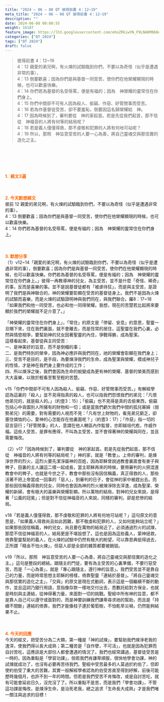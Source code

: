 ```yaml
---
title: "2024 – 06 – 08 QT 彼得前書 4：12~19"
meta_title: "2024 – 06 – 08 QT 彼得前書 4：12~19"
description: ""
date: 2024-06-08 00:00:55
weight: 16187
feature_image: https://lh3.googleusercontent.com/ehoZRkiwYN_F9LNA8M068AYxt73EavCZno-PD1cJRuf5BbSkQVUWr3gNEbt5kSs28Pb_Elg17kSrtf9ybWvojWoMV6I4tPM3vGRGDq6GkKkPdL2Gut4QAIw4-uykKUAtNiKgQKntvsU=w800
categories: ["QT 2024"]
tags: ["QT 2024"]
draft: false
---
```


<blockquote>彼得前書 4：12~19<br />
4：12 親愛的弟兄啊，有火煉的試驗臨到你們，不要以為奇怪（似乎是遭遇非常的事），<br />
4：13 倒要歡喜；因為你們是與基督一同受苦，使你們在他榮耀顯現的時候，也可以歡喜快樂。<br />
4：14 你們若為基督的名受辱罵，便是有福的；因為　神榮耀的靈常住在你們身上。<br />
4：15 你們中間卻不可有人因為殺人、偷竊、作惡、好管閒事而受苦。<br />
4：16 若為作基督徒受苦，卻不要羞恥，倒要因這名歸榮耀給　神。<br />
4：17 因為時候到了，審判要從　神的家起首。若是先從我們起首，那不信從　神福音的人將有何等的結局呢？<br />
4：18 若是義人僅僅得救，那不虔敬和犯罪的人將有何地可站呢？<br />
4：19 所以，那照　神旨意受苦的人要一心為善，將自己靈魂交與那信實的造化之主。</blockquote><br />
&nbsp;<br />
<br />
&nbsp;<br />
<br />
<span style="color: #ff6600;"><strong>1.  經文3遍</strong></span><br />
<br />
&nbsp;<br />
<br />
<span style="color: #ff6600;"><strong>2. 今天默想經文<br />
</strong></span>彼前 12 親愛的弟兄啊，有火煉的試驗臨到你們，不要以為奇怪（似乎是遭遇非常的事），<br />
4：13 倒要歡喜；因為你們是與基督一同受苦，使你們在他榮耀顯現的時候，也可以歡喜快樂。<br />
4：14 你們若為基督的名受辱罵，便是有福的；因為　神榮耀的靈常住在你們身上。<br />
<br />
&nbsp;<br />
<br />
<strong><span style="color: #ff6600;">3. 默想分享<br />
</span></strong>（1）v12~14「親愛的弟兄啊，有火煉的試驗臨到你們，不要以為奇怪（似乎是遭遇非常的事），倒要歡喜；因為你們是與基督一同受苦，使你們在他榮耀顯現的時候，也可以歡喜快樂。你們若為基督的名受辱罵，便是有福的；因為　神榮耀的靈常住在你們身上。」彼得一再教導神的兒女，為主受苦，並不是什麼「奇怪、稀奇」的事，反而是喜樂的事。並不是說基督徒都有「被虐待狂」，而是與主受苦，是證明了我們是與神聯合的，神的榮耀要彰顯在受苦的基督徒身上。我們不是因為火煉的試驗而喜樂，而是火煉的試驗證明神與我們同在，與我們聯合。羅8：17~18「如果我們和他一同受苦，也必和他一同得榮耀。我想，現在的苦楚若比起將來要顯於我們的榮耀就不足介意了。」<br />
<br />
「神榮耀的靈常住在你們身上」，「常住」的原文是「停留、安息」的意思，聖靈一旦賜下來，住在我們裏面，就不會離去，而是恆常的居住，這聖靈在我們心裏，必然與情慾相爭，要幫助神的兒女因著聖靈的內住，爭戰得勝，成為聖潔。<br />
這樣看起來，基督徒與主同受苦：<br />
一、是神美好的旨意，而不是倒楣的事；<br />
二、是我們特別的榮幸，因為神必應許與我們同在，祂的榮耀會彰顯在我們身上；<br />
三、受苦不是目的，是手段，為要煉淨我們的生命，成為聖潔與榮耀，模成神兒子的性情，才是神在我們身上要作成的工作；<br />
四、所以煉淨之後，我們會因為生命的蛻變成為更有神的榮耀、基督的榮美而感到大大喜樂，以致於輕看至暫至輕的苦楚。<br />
<br />
v15「你們中間卻不可有人因為殺人、偷竊、作惡、好管閒事而受苦。」有解經學認為這裏的「殺人」並不見得指真的殺人，也可以指我們怨恨我們的弟兄：「凡恨他弟兄的，就是殺人的。」（約壹3：15）；「偷竊」也不見得是真的去偷東西，偷竊包括心中貪圖別人所擁有的財物和一切；或是當我們虧欠我們中間的孤兒寡婦（弱勢弟兄）的需要，對有需要的人視而不見：「凡有世上財物的，看見弟兄窮乏，卻塞住憐恤的心，愛神的心怎能存在他裏面呢？」（約壹3：17）；「作惡」指一切的惡言惡行；「好管閒事」的人，意謂在他人轄區內作監督，亦即越俎代庖，作威作福。這些人受苦，是罪有應得，不叫為主受苦，並不會得著神的榮耀與同在，並且需要悔改。<br />
<br />
（2）v17「因為時候到了，審判要從　神的家起首。若是先從我們起首，那不信從　神福音的人將有何等的結局呢？」神的家，就是「教會」。上帝的審判，是煉淨世界的烈火，這烈火要先潔淨屬神的百姓，因為耶穌曾說過教會裏面會有麥子與稗子，田裏的主人讓這二樣一起成長，當主耶穌再來的時候，要用審判的火把混進教會中的稗子，也就是今世之子，教會中那些沒有因信稱義，真正得救的人，那些活著不把上帝當成一回事的「惡人」，到審判的日子，會從神的家中被趕出去。而那些因信稱義得救的兒女，同時也會因為神的烈火被煉淨除去滓渣，成為聖潔、榮耀的新婦，會有極大的喜樂與榮耀彰顯。所以萬物的結局，對神的兒女來說，是得著「公義的冠冕」；但是對不信從神福音的人來說，同樣的審判，卻是悲慘的結局。<br />
<br />
v18「若是義人僅僅得救，那不虔敬和犯罪的人將有何地可站呢？」這句原文的意思是，「如果義人得救尚且如此困難，那不敬虔和犯罪的人，又如何能夠站立呢？」如果那些因信稱義，神的兒女，尚且要在萬物的結局近了，必須通過烈火的試煉，那麼不信從神福音的人，結局更是不堪設想了。這也是因為這些義人，蒙神拯救，倚靠聖靈幫助的義人，在火煉的試驗中仍然有極大的盼望，可以靠恩典挺得過去，正所謂「精金不怕火煉」，但惡人卻是全部的雜質都要被銷毀。<br />
<br />
v19「所以，那照　神旨意受苦的人要一心為善，將自己靈魂交與那信實的造化之主。」這句是整段的總結。跟隨主的門徒，要有為主受苦的心裏準備，不要行惡受苦，而是「一心為善」，就是「專心跟隨主，遵行神的旨意」。我們受苦並不是靠自己的力量，而是時常思想主耶穌的榜樣，倚靠聖靈「連結於基督」。「將自己靈魂交與那信實的造化之主」，「交與」的原文是現在式動詞，表示這是一個繼續不斷的動作，並且這詞乃銀行用語，意指像存款一樣地交付出去，悉數託給對方保全，也就是時刻與主連結，從神得著力量，來面對一切的挑戰。聖經中所有神的旨意，都不是靠人自己可以遵守或面對的，而是神要訓練我們謙卑尋求祂的幫助，而且是「持續不間斷」連結的倚靠，我們才能像枝子連於葡萄樹，不怕乾旱災禍，仍然能夠結果不止。<br />
<br />
&nbsp;<br />
<br />
<strong style="font-size: inherit;"><span style="color: #ff6600;">4. 今天的回應<br />
</span></strong>今天的經文，把受苦分為二大類，第一種是「神的試煉」，要幫助我們煉淨老我的渣滓，使我們得以長大成熟；第二種苦是「自作孽，不可活」，也就是因為犯罪而自討苦吃，這應該是大部份人都會遭遇的情況了。我們也經常講過，基督徒受苦是一時的，因為重點是「學習功課」，倘若我們肯謙卑順服，很快地學會功課，神的試煉就成功了，也沒有必要再苦待我們。聖經中受苦最多的人莫過於約伯了，但即使約伯受了重大的苦難，其實一般解經學者認為約伯受苦直至得到紓解，前後可能歷時幾個月，也許不到一年的時間。但若是我們受苦不肯悔改，或是自討苦吃，就有可能會延宕日久，沒完沒了了。所以重點不是苦，而是我們「學會功課」，不管這功課是悔改，是煉淨生命，是治死老我，總之追求「生命長大成熟」才是我們唯一關注與追求的目標！<br />
<br />
&nbsp;<br />
<br />
&nbsp;<br />
<br />
&nbsp;<br />
<br />
<audio style="display: none;" controls="controls"></audio><br />
<br />
<audio style="display: none;" controls="controls"></audio><br />
<br />
<audio style="display: none;" controls="controls"></audio><br />
<br />
<audio style="display: none;" controls="controls"></audio><br />
<br />
<audio style="display: none;" controls="controls"></audio>
        